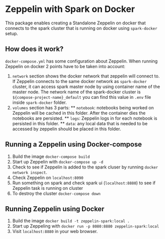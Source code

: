 # Zeppelin with Spark on Docker 
This package enables creating a Standalone Zeppelin on docker that connects to the spark cluster that is running on docker using `spark-docker` setup.  

## How does it work?
`docker-compose.yml` has some configuration about Zeppelin. When running Zeppelin on docker 2 points have to be taken into account:
1. `network` section shows the docker network that zeppelin will connect to. If Zeppelin connects to the same docker network as `spark-docker` cluster, it can access spark master node by using container name of the master node. The network name of the spark-docker cluster is `${compose-project-name}_default` you can find this value in `.env` file inside `spark-docker` folder.
2. `volumes` section has 3 parts: 
** `notebook`: notebooks being worked on Zeppelin will be cached in this folder. After the container dies the notebooks are persisted.
** `logs`: Zeppelin logs in for each notebook is persisted in this folder.
** `data`: any local data that is needed to be accessed by zeppelin should be placed in this folder. 


## Running a Zeppelin using Docker-compose
1. Build the image ```docker-compose build```
2. Start up Zeppelin with ```docker-compose up -d```
3. Check to see if Zeppelin is added to the spark cluser by running `docker network inspect`.
4. Check Zeppelin on `localhost:8090`
5. Run something on spark and check spark ui (`localhost:8880`) to see if Zeppelin task is running on cluster  
4. To destroy the cluster ```docker-compose down```

## Running Zeppelin using Docker
1. Build the image ```docker build -t zeppelin-spark:local .```
2. Start up Zeppeling with ```docker run -p 8080:8880 zeppelin-spark:local```
3. Visit `localhost:8880` in your web browser.